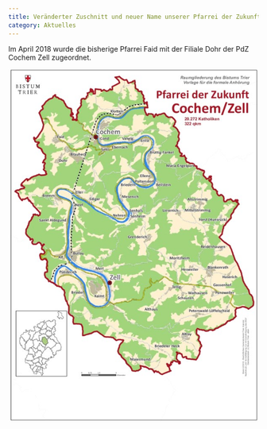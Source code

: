 ```yaml
---
title: Veränderter Zuschnitt und neuer Name unserer Pfarrei der Zukunft 
category: Aktuelles
---
```

Im April 2018 wurde die bisherige Pfarrei Faid mit der Filiale Dohr der PdZ Cochem Zell zugeordnet.

![Karte der Großpfarrei Cochem](/images/news/PdZ_2018_02_16_Cochem_Zell.jpg) 
